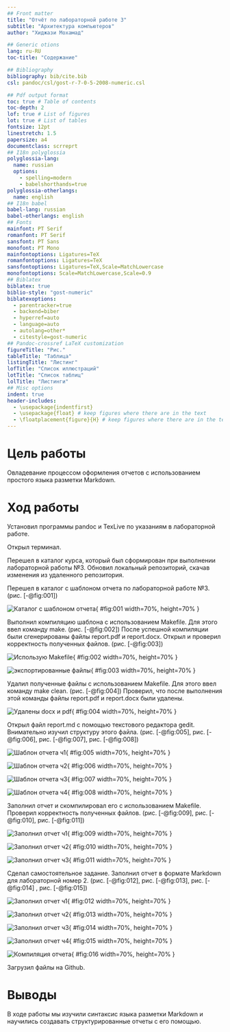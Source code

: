 ```yaml
---
## Front matter
title: "Отчёт по лабораторной работе 3"
subtitle: "Архитектура компьютеров"
author: "Хиджази Мохамад"

## Generic otions
lang: ru-RU
toc-title: "Содержание"

## Bibliography
bibliography: bib/cite.bib
csl: pandoc/csl/gost-r-7-0-5-2008-numeric.csl

## Pdf output format
toc: true # Table of contents
toc-depth: 2
lof: true # List of figures
lot: true # List of tables
fontsize: 12pt
linestretch: 1.5
papersize: a4
documentclass: scrreprt
## I18n polyglossia
polyglossia-lang:
  name: russian
  options:
	- spelling=modern
	- babelshorthands=true
polyglossia-otherlangs:
  name: english
## I18n babel
babel-lang: russian
babel-otherlangs: english
## Fonts
mainfont: PT Serif
romanfont: PT Serif
sansfont: PT Sans
monofont: PT Mono
mainfontoptions: Ligatures=TeX
romanfontoptions: Ligatures=TeX
sansfontoptions: Ligatures=TeX,Scale=MatchLowercase
monofontoptions: Scale=MatchLowercase,Scale=0.9
## Biblatex
biblatex: true
biblio-style: "gost-numeric"
biblatexoptions:
  - parentracker=true
  - backend=biber
  - hyperref=auto
  - language=auto
  - autolang=other*
  - citestyle=gost-numeric
## Pandoc-crossref LaTeX customization
figureTitle: "Рис."
tableTitle: "Таблица"
listingTitle: "Листинг"
lofTitle: "Список иллюстраций"
lotTitle: "Список таблиц"
lolTitle: "Листинги"
## Misc options
indent: true
header-includes:
  - \usepackage{indentfirst}
  - \usepackage{float} # keep figures where there are in the text
  - \floatplacement{figure}{H} # keep figures where there are in the text
---
```


# Цель работы

Овладевание процессом оформления отчетов с использованием простого языка разметки Markdown.

# Ход работы

Установил программы pandoc и TexLive по указаниям в лабораторной работе. 

Открыл терминал.

Перешел в каталог курса, который был сформирован при выполнении лабораторной работы №3. Обновил локальный репозиторий, скачав изменения из удаленного репозитория.

Перешел в каталог с шаблоном отчета по лабораторной работе №3. (рис. [-@fig:001])

![Каталог с шаблоном отчета](image/01.png){ #fig:001 width=70%, height=70% }

Выполнил компиляцию шаблона с использованием Makefile. 
Для этого ввел команду make. (рис. [-@fig:002])
После успешной компиляции были сгенерированы файлы report.pdf и report.docx. 
Открыл и проверил корректность полученных файлов. (рис. [-@fig:003])

![Использую Makefile](image/02.png){ #fig:002 width=70%, height=70% }

![экспортированные файлы](image/03.png){ #fig:003 width=70%, height=70% }

Удалил полученные файлы с использованием Makefile. 
Для этого ввел команду make clean. (рис. [-@fig:004])
Проверил, что после выполнения этой команды файлы report.pdf и report.docx были удалены.

![Удалены docx и pdf](image/04.png){ #fig:004 width=70%, height=70% }

Открыл файл report.md с помощью текстового редактора gedit. 
Внимательно изучил структуру этого файла. 
(рис. [-@fig:005], рис. [-@fig:006], рис. [-@fig:007], рис. [-@fig:008])

![Шаблон отчета ч1](image/05.png){ #fig:005 width=70%, height=70% }

![Шаблон отчета ч2](image/06.png){ #fig:006 width=70%, height=70% }

![Шаблон отчета ч3](image/07.png){ #fig:007 width=70%, height=70% }

![Шаблон отчета ч4](image/08.png){ #fig:008 width=70%, height=70% }

Заполнил отчет и скомпилировал его с использованием Makefile. 
Проверил корректность полученных файлов. 
(рис. [-@fig:009], рис. [-@fig:010], рис. [-@fig:011])

![Заполнил отчет ч1](image/09.png){ #fig:009 width=70%, height=70% }

![Заполнил отчет ч2](image/10.png){ #fig:010 width=70%, height=70% }

![Заполнил отчет ч3](image/11.png){ #fig:011 width=70%, height=70% }

Сделал самостоятельное задание.
Заполнил отчет в формате Markdown для лабораторной номер 2.
(рис. [-@fig:012], рис. [-@fig:013], рис. [-@fig:014] , рис. [-@fig:015])

![Заполнил отчет ч1](image/12.png){ #fig:012 width=70%, height=70% }

![Заполнил отчет ч2](image/13.png){ #fig:013 width=70%, height=70% }

![Заполнил отчет ч3](image/14.png){ #fig:014 width=70%, height=70% }

![Заполнил отчет ч4](image/15.png){ #fig:015 width=70%, height=70% }

![Компиляция отчета](image/16.png){ #fig:016 width=70%, height=70% }

Загрузил файлы на Github.

# Выводы

В ходе работы мы изучили синтаксис языка разметки Markdown и научились создавать структурированные отчеты с его помощью.
